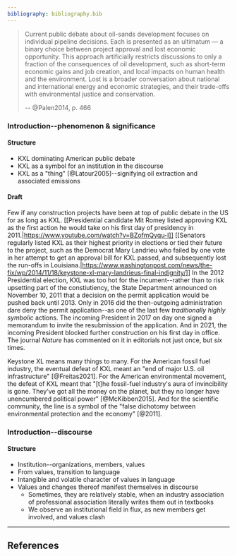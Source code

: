 ```yaml
---
bibliography: bibliography.bib
---
```


> Current public debate about oil-sands development focuses on individual pipeline decisions. Each is presented as an ultimatum — a binary choice between project approval and lost economic opportunity. This approach artificially restricts discussions to only a fraction of the consequences of oil development, such as short-term economic gains and job creation, and local impacts on human health and the environment. Lost is a broader conversation about national and international energy and economic strategies, and their trade-offs with environmental justice and conservation.
>
> -- @Palen2014, p. 466

### Introduction--phenomenon & significance

#### Structure

* KXL dominating American public debate
* KXL as a symbol for an institution in the discourse
* KXL as a "thing" [@Latour2005]--signifying oil extraction and associated emissions

#### Draft

Few if any construction projects have been at top of public debate in the US for as long as KXL. [[Presidential candidate Mit Romey listed approving KXL as the first action he would take on his first day of presidency in 2011.|https://www.youtube.com/watch?v=BZofmQyqu-I]] [[Senators regularly listed KXL as their highest priority in elections or tied their future to the project, such as the Democrat Mary Landrieu who failed by one vote in her attempt to get an approval bill for KXL passed, and subsequently lost the run-offs in Louisiana.|https://www.washingtonpost.com/news/the-fix/wp/2014/11/18/keystone-xl-mary-landrieus-final-indignity/]] In the 2012 Presidential election, KXL was too hot for the incument--rather than to risk upsetting part of the constiutiency, the State Department announced on November 10, 2011 that a decision on the permit application would be pushed back until 2013. Only in 2016 did the then-outgoing administration dare deny the permit application--as one of the last few _traditionally highly symbolic_ actions. The incoming President in 2017 on day one signed a memorandum to invite the resubmission of the application. And in 2021, the incoming President blocked further construction on his first day in office. The journal _Nature_ has commented on it in editorials not just once, but _six_ times. 

Keystone XL means many things to many. For the American fossil fuel industry, the eventual defeat of KXL meant an "end of major U.S. oil infrastructure" [@Freitas2021]. For the American environmental movement, the defeat of KXL meant that "[t]he fossil-fuel industry's aura of invincibility is gone. They’ve got all the money on the planet, but they no longer have unencumbered political power" [@McKibben2015]. And for the scientific community, the line is a symbol of the "false dichotomy between environmental protection and the economy" [@2011].

<!--It is not unusual that a discourse becomes so entrenched, where the stakes are high.-->

### Introduction--discourse

#### Structure

* Institution--organizations, members, values
* From values, transition to language
* Intangible and volatile character of values in language
* Values and changes thereof manifest themselves in discourse
    * Sometimes, they are relatively stable, when an industry association of professional association literally writes them out in textbooks
    * We observe an institutional field in flux, as new members get involved, and values clash

---

## References
